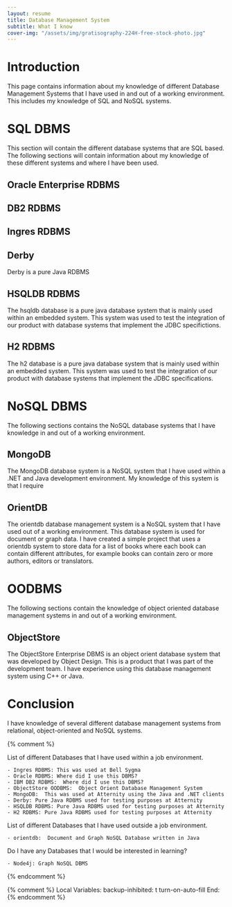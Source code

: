 ```yaml
---
layout: resume
title: Database Management System
subtitle: What I know
cover-img: "/assets/img/gratisography-224H-free-stock-photo.jpg"
---
```


# Introduction

This page contains information about my knowledge of different Database Management Systems that I have used
in and out of a working environment.  This includes my knowledge of SQL and NoSQL systems.

# SQL DBMS

This section will contain the different database systems that are SQL based.  The following sections will
contain information about my knowledge of these different systems and where I have been used.

## Oracle Enterprise RDBMS

## DB2 RDBMS

## Ingres RDBMS

## Derby

Derby is a pure Java RDBMS

## HSQLDB RDBMS

The hsqldb database is a pure java database system that is mainly used within an embedded system.  This system
was used to test the integration of our product with database systems that implement the JDBC specifictions.

## H2 RDBMS

The h2 database is a pure java database system that is mainly used within an embedded system.  This system
was used to test the integration of our product with database systems that implement the JDBC specifications.

# NoSQL DBMS

The following sections contains the NoSQL database systems that I have knowledge in and out of a working
environment.

## MongoDB

The MongoDB database system is a NoSQL system that I have used within a .NET and Java development environment.
My knowledge of this system is that I require

## OrientDB

The orientdb database management system is a NoSQL system that I have used out of a working environment. This
database system is used for document or graph data.  I have created a simple project that uses a orientdb
system to store data for a list of books where each book can contain different attributes, for example books
can contain zero or more authors, editors or translators.

# OODBMS

The following sections contain the knowledge of object oriented database management systems in and out of
a working environment.

## ObjectStore

The ObjectStore Enterprise DBMS is an object orient database system that was developed by Object Design.  This
is a product that I was part of the development team.  I have experience using this database management system
using C++ or Java.

# Conclusion

I have knowledge of several different database management systems from relational, object-oriented and NoSQL
systems.

{% comment %}

List of different Databases that I have used within a job environment.

	- Ingres RDBMS: This was used at Bell Sygma
	- Oracle RDBMS: Where did I use this DBMS?
	- IBM DB2 RDBMS:  Where did I use this DBMS?
	- ObjectStore OODBMS:  Object Orient Database Management System
	- MongoDB:  This was used at Atternity using the Java and .NET clients
	- Derby: Pure Java RDBMS used for testing purposes at Atternity
	- HSQLDB RDBMS: Pure Java RDBMS used for testing purposes at Atternity
	- H2 RDBMS: Pure Java RDBMS used for testing purposes at Atternity

List of different Databases that I have used outside a job environment.

	- orientdb:  Document and Graph NoSQL Database written in Java

Do I have any Databases that I would be interested in learning?

	- Node4j: Graph NoSQL DBMS


{% endcomment %}


{% comment %}
Local Variables:
backup-inhibited: t
turn-on-auto-fill
End:
{% endcomment %}
